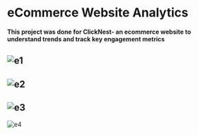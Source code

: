 #  eCommerce Website Analytics
**This project was done for ClickNest- an ecommerce website to understand trends and track key engagement metrics**

![e1](https://github.com/user-attachments/assets/a6dfc840-5639-4bdf-8a29-169d7d5c1b34)
---
![e2](https://github.com/user-attachments/assets/308d0b73-5c81-4b0f-a5e6-d8a963f7f3a8)
---
![e3](https://github.com/user-attachments/assets/256d61c6-7328-475e-9109-31c9851a8e9e)
---
![e4](https://github.com/user-attachments/assets/e8d6372e-201a-4f1b-b6df-5b9423940211)
